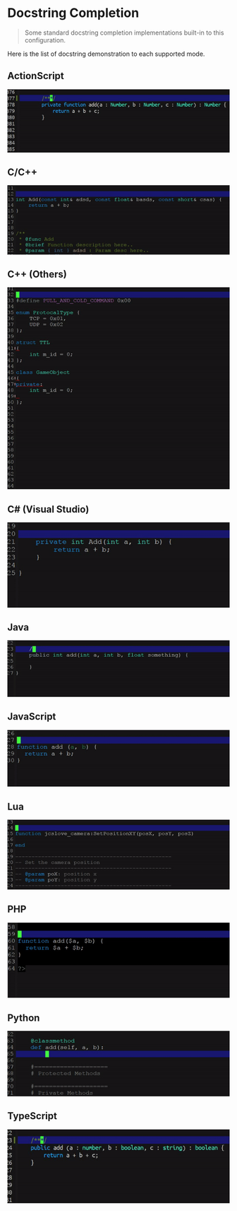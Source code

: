 # Docstring Completion
> Some standard docstring completion implementations 
built-in to this configuration.

Here is the list of docstring demonstration to each 
supported mode.


## ActionScript
<img src="./as-doc-demo.gif"/>

## C/C++
<img src="./cc-doc-demo.gif"/>

## C++ (Others)
<img src="./cpp-doc-demo.gif"/>

## C# (Visual Studio)
<img src="./csharp-vs-doc-demo.gif"/>

## Java
<img src="./java-doc-demo.gif"/>

## JavaScript
<img src="./js-doc-demo.gif"/>

## Lua
<img src="./lua-doc-demo.gif"/>

## PHP
<img src="./php-doc-demo.gif"/>

## Python
<img src="./python-doc-demo.gif"/>

## TypeScript
<img src="./ts-doc-demo.gif"/>
